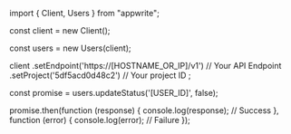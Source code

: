 import { Client, Users } from "appwrite";

const client = new Client();

const users = new Users(client);

client
    .setEndpoint('https://[HOSTNAME_OR_IP]/v1') // Your API Endpoint
    .setProject('5df5acd0d48c2') // Your project ID
;

const promise = users.updateStatus('[USER_ID]', false);

promise.then(function (response) {
    console.log(response); // Success
}, function (error) {
    console.log(error); // Failure
});